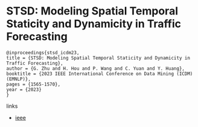 # STSD: Modeling Spatial Temporal Staticity and Dynamicity in Traffic Forecasting

```
@inproceedings{stsd_icdm23,
title = {STSD: Modeling Spatial Temporal Staticity and Dynamicity in Traffic Forecasting},
author = {G. Zhu and H. Hou and P. Wang and C. Yuan and Y. Huang},
booktitle = {2023 IEEE International Conference on Data Mining (ICDM) (EMNLP)},
pages = {1565-1570},
year = {2023}
}
```

links
- [ieee](https://doi.org/10.1109/ICDM58522.2023.00209)

